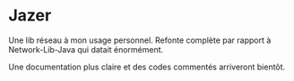 # Jazer

Une lib réseau à mon usage personnel. Refonte complète par rapport à Network-Lib-Java qui datait énormément.

Une documentation plus claire et des codes commentés arriveront bientôt.
